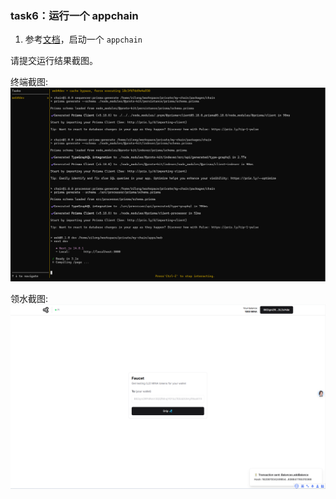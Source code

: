 
### task6：运行一个 appchain

1. 参考[文档](https://protokit.dev/docs/quickstart)，启动一个 `appchain`

请提交运行结果截图。

终端截图:
![alt-text](./terminal.jpg)

领水截图:
![alt-text](./faucet.jpg)